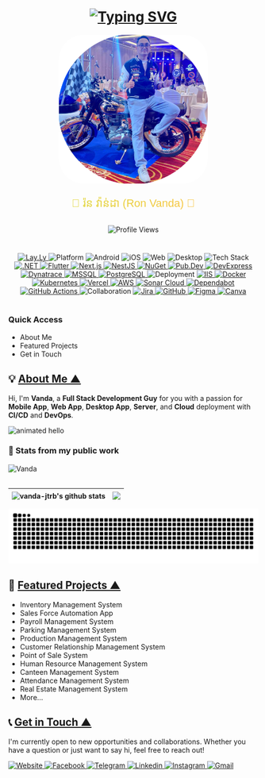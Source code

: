 <a name="___top"></a>
<div align="center">

# [![Typing SVG](https://readme-typing-svg.demolab.com?font=Fira+Code&size=23&weight=500&pause=1000&center=true&vCenter=true&width=550&lines=WELCOME+TO+MY+WONDERFUL+AND+AMAZING...;OFFICIAL+PORTFOLIO)](#)

<!-- Profile Photo -->
<img src="./vanda-profile.png" width="300px" alt="Digital Card Backoffice" style="border: 0px solid #000; border-radius: 50px;"/>

<!-- Name -->
<!-- Gradient -->
<!-- <p align="center">
  <svg xmlns="http://www.w3.org/2000/svg" width="500" height="50">
    <defs>
      <linearGradient id="grad" x1="0%" y1="0%" x2="100%" y2="0%">
        <stop offset="0%" stop-color="#F538FF" />
        <stop offset="50%" stop-color="#F9D923" />
        <stop offset="100%" stop-color="#3ACCE1" />
      </linearGradient>
    </defs>
    <text x="50%" y="60%" text-anchor="middle" font-size="22" font-family="Poppins, Arial, sans-serif" fill="url(#grad)">
      💖 រ៉ន​ វ៉ាន់ដា (Ron Vanda) 💖
    </text>
  </svg>
</p> -->
<!-- Gradient with Shimmer -->
<p align="center">
  <svg xmlns="http://www.w3.org/2000/svg" width="500" height="50">
    <defs>
      <linearGradient id="grad">
        <stop offset="0%" stop-color="#F538FF">
          <animate attributeName="stop-color" values="#F538FF;#F9D923;#3ACCE1;#F538FF" dur="6s" repeatCount="indefinite" />
        </stop>
        <stop offset="100%" stop-color="#3ACCE1">
          <animate attributeName="stop-color" values="#3ACCE1;#F9D923;#F538FF;#3ACCE1" dur="6s" repeatCount="indefinite" />
        </stop>
      </linearGradient>
    </defs>
    <text x="50%" y="60%" text-anchor="middle" font-size="22" font-family="Poppins, Arial, sans-serif" fill="url(#grad)">
      💖 រ៉ន​ វ៉ាន់ដា (Ron Vanda) 💖
    </text>
  </svg>
</p>

<!-- Profile View -->
<img src="https://komarev.com/ghpvc/?username=vanda-jtrb&style=flat&color=brightgreen" alt="Profile Views" />


<h1></h1>

<!-- Skill -->
<a href="#" target="_blank">
    <img src="https://img.shields.io/badge/Skill-Full Stack-green?logo=github" alt="Lay.Ly" />
</a>

<!-- Platform -->
<img src="https://img.shields.io/badge/Platform-gray?style=flat-round&logo=google-cloud&logoColor=white" alt="Platform" />
<img src="https://img.shields.io/badge/Android-blue?style=flat-square&logo=android&logoColor=white" alt="Android" />
<img src="https://img.shields.io/badge/iOS-blue?style=flat-square&logo=apple&logoColor=white" alt="iOS" />
<img src="https://img.shields.io/badge/Web-blue?style=flat-square&logo=google-chrome&logoColor=white" alt="Web" />
<img src="https://img.shields.io/badge/Desktop-blue?style=flat-square&logo=pcgamingwiki&logoColor=white" alt="Desktop" />

<!-- Tech Stack -->
<img src="https://img.shields.io/badge/Tech%20Stack-gray?style=flat-round&logo=stackshare&logoColor=white" alt="Tech Stack" />
<a href="https://dotnet.microsoft.com/en-us/" target="_blank">
  <img src="https://img.shields.io/badge/-.NET-02569B?style=flat-square&logo=dotnet&logoColor=white" alt=".NET" />
</a>
<a href="https://flutter.dev/" target="_blank">
  <img src="https://img.shields.io/badge/-Flutter-02569B?style=flat-square&logo=flutter&logoColor=white" alt="Flutter" />
</a>
<a href="https://nextjs.org/" target="_blank">
  <img src="https://img.shields.io/badge/-Next.js-02569B?style=flat-square&logo=nextdotjs&logoColor=white" alt="Next.js" />
</a>
<a href="https://nestjs.com/" target="_blank">
  <img src="https://img.shields.io/badge/-NestJS-02569B?style=flat-square&logo=nestjs&logoColor=white" alt="NestJS" />
</a>
<a href="#" target="_blank">
  <img src="https://img.shields.io/badge/-NuGet-02569B?style=flat-square&logo=nuget&logoColor=white" alt="NuGet" />
</a>
<a href="#" target="_blank">
  <img src="https://img.shields.io/badge/-PubDev-02569B?style=flat-square&logo=dart&logoColor=white" alt="Pub.Dev" />
</a>
<a href="https://demos.devexpress.com/ASPNetCore/" target="_blank">
  <img src="https://img.shields.io/badge/-DevExpress-02569B?style=flat-square&logo=devexpress&logoColor=white" alt="DevExpress" />
</a>
<a href="https://www.dynatrace.com/" target="_blank">
  <img src="https://img.shields.io/badge/-Dynatrace-02569B?style=flat-square&logo=dynatrace&logoColor=white" alt="Dynatrace" />
</a>
<a href="https://www.microsoft.com/en-us/sql-server" target="_blank">
  <img src="https://img.shields.io/badge/-MSSQL-02569B?style=flat-square&logo=databricks&logoColor=white" alt="MSSQL" />
</a>
<a href="https://www.postgresql.org/" target="_blank">
  <img src="https://img.shields.io/badge/-PostgreSQL-02569B?style=flat-square&logo=postgresql&logoColor=white" alt="PostgreSQL" />
</a>

<!-- Deployment -->
<img src="https://img.shields.io/badge/Deployment-gray?style=flat-round&logo=circleci&logoColor=white" alt="Deployment" />
<a href="https://www.iis.net/" target="_blank">
  <img src="https://img.shields.io/badge/-IIS-4169E1?style=flat-square&logo=serverfault&logoColor=white" alt="IIS" />
</a>
<a href="https://www.docker.com/" target="_blank">
  <img src="https://img.shields.io/badge/-Docker-4169E1?style=flat-square&logo=docker&logoColor=white" alt="Docker" />
</a>
<a href="https://kubernetes.io/" target="_blank">
  <img src="https://img.shields.io/badge/-Kubernetes-4169E1?style=flat-square&logo=kubernetes&logoColor=white" alt="Kubernetes" />
</a>
<a href="https://vercel.com/" target="_blank">
  <img src="https://img.shields.io/badge/-Vercel-4169E1?style=flat-square&logo=vercel&logoColor=white" alt="Vercel" />
</a>
<a href="https://aws.amazon.com/" target="_blank">
  <img src="https://img.shields.io/badge/-AWS-4169E1?style=flat-square&logo=icloud&logoColor=white" alt="AWS" />
</a>
<a href="https://sonarcloud.io/" target="_blank">
  <img src="https://img.shields.io/badge/-SonarCloud-4169E1?style=square&logo=sonar&logoColor=white" alt="Sonar Cloud" />
</a>
<a href="https://github.com/dependabot" target="_blank">
  <img src="https://img.shields.io/badge/-Dependabot-4169E1?style=flat-square&logo=dependabot&logoColor=white" alt="Dependabot" />
</a>
<a href="https://github.com/features/actions" target="_blank">
  <img src="https://img.shields.io/badge/-GitHub%20Actions-4169E1?style=flat-square&logo=githubactions&logoColor=white" alt="GitHub Actions" />
</a>

<!-- Collaboration -->
<img src="https://img.shields.io/badge/Collaboration-gray?style=flat-round&logo=slack&logoColor=white" alt="Collaboration" />
<a href="https://www.atlassian.com/software/jira" target="_blank">
  <img src="https://img.shields.io/badge/-Jira-0052CC?style=flat-square&logo=jira&logoColor=white" alt="Jira" />
</a>
<a href="https://github.com/" target="_blank">
  <img src="https://img.shields.io/badge/-GitHub-0052CC?style=flat-square&logo=github&logoColor=white" alt="GitHub" />
</a>
<a href="https://www.figma.com/" target="_blank">
  <img src="https://img.shields.io/badge/-Figma-0052CC?style=flat-square&logo=figma&logoColor=white" alt="Figma" />
</a>
<a href="https://www.canva.com/" target="_blank">
  <img src="https://img.shields.io/badge/-Canva-0052CC?style=flat-square&logo=canva&logoColor=white" alt="Canva" />
</a>

</div>

<!-- Quick Access -->
<h1></h1>

### Quick Access
- <a href="#About-Me" style="text-decoration: none;">About Me</a>
- <a href="#Featured-Projects" style="text-decoration: none;">Featured Projects</a>
- <a href="#Contact" style="text-decoration: none;">Get in Touch</a>


<!-- About Me -->
<a name="About-Me" style="text-decoration: none;"></a>
## 💡 [About Me &#9650;](#___top "click to go to top of document")

Hi, I'm **Vanda**, a **Full Stack Development Guy** for you with a passion for **Mobile App**, **Web App**, **Desktop App**, **Server**, and **Cloud** deployment with **CI/CD** and **DevOps**.

<img src="https://media.giphy.com/media/L8K62iTDkzGX6/giphy.gif" width="400" alt="animated hello" />

### 🤖 Stats from my public work
<div align="left">
  <img align="center" src="https://streak-stats.demolab.com?user=vanda-jtrb&theme=tokyonight&hide_border=false" alt="Vanda" />
</div><br/>
<div align="left">
  
  | <img align="center" src="https://github-readme-stats.vercel.app/api?username=vanda-jtrb&show_icons=true&include_all_commits=false&theme=tokyonight&hide_border=true" alt="vanda-jtrb's github stats" /> | <img align="center" src="https://github-readme-stats.vercel.app/api/top-langs/?username=vanda-jtrb&layout=compact&theme=tokyonight&hide_border=true" /> |
  | ------------- | ------------- |
  
</div>
<picture>
  <source media="(prefers-color-scheme: dark)" srcset="https://raw.githubusercontent.com/vanda-jtrb/vanda-jtrb/output/github-contribution-grid-snake-dark.svg">
  <source media="(prefers-color-scheme: light)" srcset="https://raw.githubusercontent.com/vanda-jtrb/vanda-jtrb/output/github-contribution-grid-snake.svg">
  <img alt="github contribution grid snake animation" src="https://raw.githubusercontent.com/vanda-jtrb/vanda-jtrb/output/github-contribution-grid-snake.svg">
</picture>

<!-- Featured Projects -->
<a name="Featured-Projects" style="text-decoration: none;"></a>
## 🚀 [Featured Projects &#9650;](#___top "click to go to top of document")

- Inventory Management System
- Sales Force Automation App
- Payroll Management System
- Parking Management System
- Production Management System
- Customer Relationship Management System
- Point of Sale System
- Human Resource Management System
- Canteen Management System
- Attendance Management System
- Real Estate Management System
- More...


<!-- Contact -->
<a name="Contact" style="text-decoration: none;"></a>
## 📞 [Get in Touch &#9650;](#___top "click to go to top of document")

I'm currently open to new opportunities and collaborations. Whether you have a question or just want to say hi, feel free to reach out!

<a href="https://ronvanda.com" target="_blank">
  <img src="https://img.shields.io/badge/-Website-4285F4?style=flat-round&logo=google-chrome&logoColor=white" alt="Website" />
</a>
<a href="https://www.facebook.com/lovelysweatboy" target="_blank">
  <img src="https://img.shields.io/badge/-Facebook-0866FF?style=flat-round&logo=facebook&logoColor=white" alt="Facebook" />
</a>
<a href="https://t.me/ron_vanda" target="_blank">
  <img src="https://img.shields.io/badge/-Telegram-2CA5E0?style=flat-round&logo=telegram&logoColor=white" alt="Telegram" />
</a>
<a href="https://www.linkedin.com/in/ronvanda/" target="_blank">
  <img src="https://img.shields.io/badge/-Linkedin-0A66C2?style=flat-round&logo=linkedin&logoColor=white" alt="Linkedin" />
</a>
<a href="https://www.instagram.com/ron.vanda" target="_blank">
  <img src="https://img.shields.io/badge/-Instagram-E4405F?style=flat-round&logo=instagram&logoColor=white" alt="Instagram" />
</a>
<a href="mailto:ronvanda99@gmail.com" target="_blank">
  <img src="https://img.shields.io/badge/-Gmail-0052AA?style=flat-round&logo=gmail&logoColor=white" alt="Gmail" />
</a>
